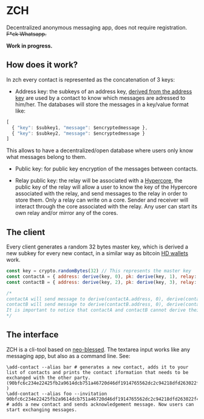 # ZCH

Decentralized anonymous messaging app, does not require registration. ~~F*ck Whatsapp.~~

**Work in progress.**

## How does it work? 

In zch every contact is represented as the concatenation of 3 keys:

- Address key: the subkeys of an address key, [derived from the address key](https://sodium-friends.github.io/docs/docs/keyderivation) are used by a contact to know which messages are adressed to him/her. The databases will store the messages in a key/value format like:

``` javascript
[
  { "key": $subkey1, "message": $encryptedmessage },
  { "key": $subkey2, "message": $encryptedmessage }
]
```

This allows to have a decentralized/open database where users only know what messages belong to them.

- Public key: for public key encryption of the messages between contacts.

- Relay public key: the relay will be associated with a [Hypercore](https://github.com/hypercore-protocol/hypercore-next), the public key of the relay will allow a user to know the key of the Hypercore associated with the relay, and send messages to the relay in order to store them. Only a relay can write on a core. Sender and receiver will interact through the core associated with the relay.
Any user can start its own relay and/or mirror any of the cores.

## The client

Every client generates a random 32 bytes master key, which is derived a new subkey for every new contact, in a similar way as bitcoin [HD wallets](https://github.com/bitcoin/bips/blob/master/bip-0032.mediawiki) work.
    

``` javascript
const key = crypto.randomBytes(32) // This represents the master key
const contactA = { address: derive(key, 0), pk: derive(key, 1), relay: Buffer.from('...') }
const contactB = { address: derive(key, 2), pk: derive(key, 3), relay: Buffer.from('...') }

/*
contactA will send message to derive(contactA.address, 0), derive(contactA.address, 1) (m/0/0, m/0/1) ...
contactB will send message to derive(contactB.address, 0), derive(contactB.address, 1) (m/1/0, m/1/1) ...
It is important to notice that contactA and contactB cannot derive their keys to get each other keys.
*/

```

## The interface

ZCH is a cli-tool based on [neo-blessed](https://github.com/embarklabs/neo-blessed/).  The textarea input works like any messaging app, but also as a command line. See:

``` bash:
\add-contact --alias bar # generates a new contact, adds it to your list of contacts and prints the contact iformation that needs to be exchanged with the other party. (90bfc6c234e22425fb2a9614dcb751a46720d46df1914765562dc2c94218dfd263022f4a2ecc45f951255121e95563022dddf80ddbfe2f2d20640fbf72fb1b4f )
\add-contact --alias foo --invitation 90bfc6c234e22425fb2a9614dcb751a46720d46df1914765562dc2c94218dfd263022f4a2ecc45f951255121e95563022dddf80ddbfe2f2d20640fbf72fb1b4f # adds a new contact and sends acknowledgement message. Now users can start exchanging messages.
``` 
